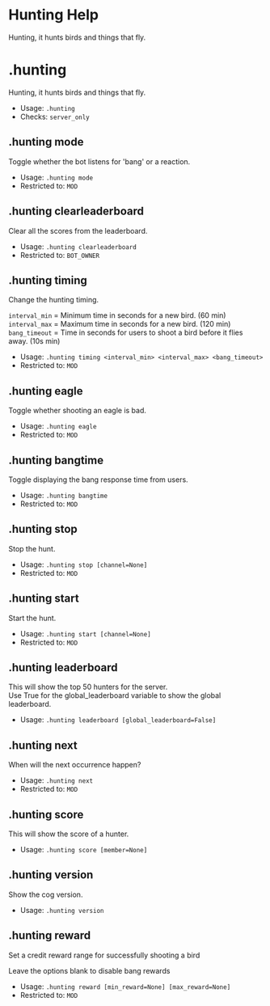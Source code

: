 # Hunting Help

Hunting, it hunts birds and things that fly.

# .hunting
Hunting, it hunts birds and things that fly.<br/>
 - Usage: `.hunting`
 - Checks: `server_only`
## .hunting mode
Toggle whether the bot listens for 'bang' or a reaction.<br/>
 - Usage: `.hunting mode`
 - Restricted to: `MOD`
## .hunting clearleaderboard
Clear all the scores from the leaderboard.<br/>
 - Usage: `.hunting clearleaderboard`
 - Restricted to: `BOT_OWNER`
## .hunting timing
Change the hunting timing.<br/>

`interval_min` = Minimum time in seconds for a new bird. (60 min)<br/>
`interval_max` = Maximum time in seconds for a new bird. (120 min)<br/>
`bang_timeout` = Time in seconds for users to shoot a bird before it flies away. (10s min)<br/>
 - Usage: `.hunting timing <interval_min> <interval_max> <bang_timeout>`
 - Restricted to: `MOD`
## .hunting eagle
Toggle whether shooting an eagle is bad.<br/>
 - Usage: `.hunting eagle`
 - Restricted to: `MOD`
## .hunting bangtime
Toggle displaying the bang response time from users.<br/>
 - Usage: `.hunting bangtime`
 - Restricted to: `MOD`
## .hunting stop
Stop the hunt.<br/>
 - Usage: `.hunting stop [channel=None]`
 - Restricted to: `MOD`
## .hunting start
Start the hunt.<br/>
 - Usage: `.hunting start [channel=None]`
 - Restricted to: `MOD`
## .hunting leaderboard
This will show the top 50 hunters for the server.<br/>
Use True for the global_leaderboard variable to show the global leaderboard.<br/>
 - Usage: `.hunting leaderboard [global_leaderboard=False]`
## .hunting next
When will the next occurrence happen?<br/>
 - Usage: `.hunting next`
 - Restricted to: `MOD`
## .hunting score
This will show the score of a hunter.<br/>
 - Usage: `.hunting score [member=None]`
## .hunting version
Show the cog version.<br/>
 - Usage: `.hunting version`
## .hunting reward
Set a credit reward range for successfully shooting a bird<br/>

Leave the options blank to disable bang rewards<br/>
 - Usage: `.hunting reward [min_reward=None] [max_reward=None]`
 - Restricted to: `MOD`
